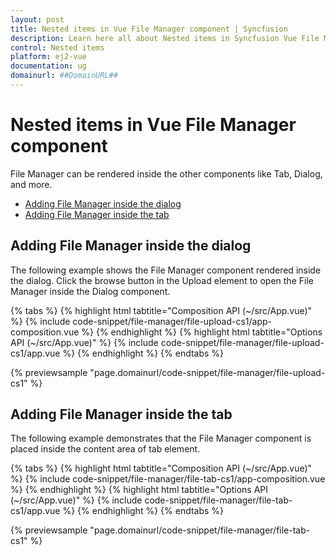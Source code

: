 ```yaml
---
layout: post
title: Nested items in Vue File Manager component | Syncfusion
description: Learn here all about Nested items in Syncfusion Vue File Manager component of Syncfusion Essential JS 2 and more.
control: Nested items 
platform: ej2-vue
documentation: ug
domainurl: ##DomainURL##
---
```


# Nested items in Vue File Manager component

File Manager can be rendered inside the other components like Tab, Dialog, and more.

* [Adding File Manager inside the dialog](#adding-file-manager-inside-the-dialog)
* [Adding  File Manager inside the tab](#adding-file-manager-inside-the-tab)

## Adding File Manager inside the dialog

The following example shows the File Manager component rendered inside the dialog. Click the browse button in the Upload element to open the File Manager inside the Dialog component.

{% tabs %}
{% highlight html tabtitle="Composition API (~/src/App.vue)" %}
{% include code-snippet/file-manager/file-upload-cs1/app-composition.vue %}
{% endhighlight %}
{% highlight html tabtitle="Options API (~/src/App.vue)" %}
{% include code-snippet/file-manager/file-upload-cs1/app.vue %}
{% endhighlight %}
{% endtabs %}
        
{% previewsample "page.domainurl/code-snippet/file-manager/file-upload-cs1" %}

## Adding File Manager inside the tab

The following example demonstrates that the File Manager component is placed inside the content area of tab element.

{% tabs %}
{% highlight html tabtitle="Composition API (~/src/App.vue)" %}
{% include code-snippet/file-manager/file-tab-cs1/app-composition.vue %}
{% endhighlight %}
{% highlight html tabtitle="Options API (~/src/App.vue)" %}
{% include code-snippet/file-manager/file-tab-cs1/app.vue %}
{% endhighlight %}
{% endtabs %}
        
{% previewsample "page.domainurl/code-snippet/file-manager/file-tab-cs1" %}